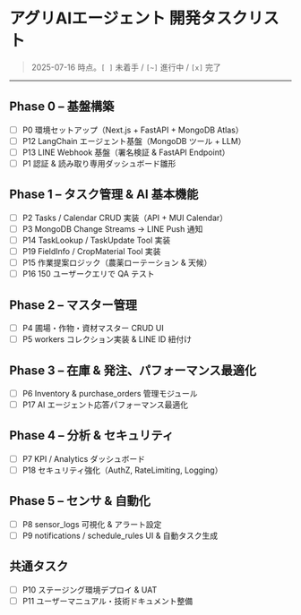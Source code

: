 # アグリAIエージェント 開発タスクリスト

> 2025-07-16 時点。`[ ]` 未着手 / `[~]` 進行中 / `[x]` 完了

---
## Phase 0 – 基盤構築
- [ ] P0 環境セットアップ（Next.js + FastAPI + MongoDB Atlas）
- [ ] P12 LangChain エージェント基盤（MongoDB ツール + LLM）
- [ ] P13 LINE Webhook 基盤（署名検証 & FastAPI Endpoint）
- [ ] P1 認証 & 読み取り専用ダッシュボード雛形

## Phase 1 – タスク管理 & AI 基本機能
- [ ] P2 Tasks / Calendar CRUD 実装（API + MUI Calendar）
- [ ] P3 MongoDB Change Streams → LINE Push 通知
- [ ] P14 TaskLookup / TaskUpdate Tool 実装
- [ ] P19 FieldInfo / CropMaterial Tool 実装
- [ ] P15 作業提案ロジック（農薬ローテーション & 天候）
- [ ] P16 150 ユーザークエリで QA テスト

## Phase 2 – マスター管理
- [ ] P4 圃場・作物・資材マスター CRUD UI
- [ ] P5 workers コレクション実装 & LINE ID 紐付け

## Phase 3 – 在庫 & 発注、パフォーマンス最適化
- [ ] P6 Inventory & purchase_orders 管理モジュール
- [ ] P17 AI エージェント応答パフォーマンス最適化

## Phase 4 – 分析 & セキュリティ
- [ ] P7 KPI / Analytics ダッシュボード
- [ ] P18 セキュリティ強化（AuthZ, RateLimiting, Logging）

## Phase 5 – センサ & 自動化
- [ ] P8 sensor_logs 可視化 & アラート設定
- [ ] P9 notifications / schedule_rules UI & 自動タスク生成

## 共通タスク
- [ ] P10 ステージング環境デプロイ & UAT
- [ ] P11 ユーザーマニュアル・技術ドキュメント整備 